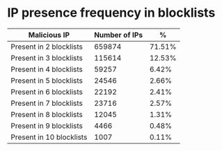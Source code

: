 # IP presence frequency in blocklists
| Malicious IP | Number of IPs | % |
|----|----|----|
| Present in 2 blocklists | 659874 | 71.51% |
| Present in 3 blocklists | 115614 | 12.53% |
| Present in 4 blocklists | 59257 | 6.42% |
| Present in 5 blocklists | 24546 | 2.66% |
| Present in 6 blocklists | 22192 | 2.41% |
| Present in 7 blocklists | 23716 | 2.57% |
| Present in 8 blocklists | 12045 | 1.31% |
| Present in 9 blocklists | 4466 | 0.48% |
| Present in 10 blocklists | 1007 | 0.11% |
